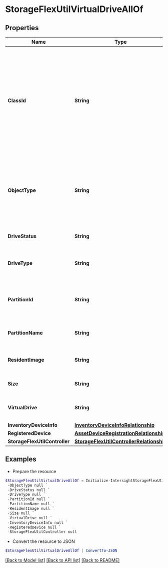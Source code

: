 # StorageFlexUtilVirtualDriveAllOf
## Properties

Name | Type | Description | Notes
------------ | ------------- | ------------- | -------------
**ClassId** | **String** | The fully-qualified name of the instantiated, concrete type. This property is used as a discriminator to identify the type of the payload when marshaling and unmarshaling data. | [default to "storage.FlexUtilVirtualDrive"]
**ObjectType** | **String** | The fully-qualified name of the instantiated, concrete type. The value should be the same as the &#39;ClassId&#39; property. | [default to "storage.FlexUtilVirtualDrive"]
**DriveStatus** | **String** | Status of the Flex Util virtual drive. | [optional] 
**DriveType** | **String** | Type of virtual drive managed by flex util controller. | [optional] 
**PartitionId** | **String** | Disk Partition Id of virtual drive managed by flex util controller. | [optional] 
**PartitionName** | **String** | Partition name of the Flex Util virtual drive. | [optional] 
**ResidentImage** | **String** | The resident image on the flex util virtual Drive. | [optional] 
**Size** | **String** | Size of the Flex Util virtual drive. | [optional] 
**VirtualDrive** | **String** | Virtual drive on the Flex Util controller. | [optional] 
**InventoryDeviceInfo** | [**InventoryDeviceInfoRelationship**](InventoryDeviceInfoRelationship.md) |  | [optional] 
**RegisteredDevice** | [**AssetDeviceRegistrationRelationship**](AssetDeviceRegistrationRelationship.md) |  | [optional] 
**StorageFlexUtilController** | [**StorageFlexUtilControllerRelationship**](StorageFlexUtilControllerRelationship.md) |  | [optional] 

## Examples

- Prepare the resource
```powershell
$StorageFlexUtilVirtualDriveAllOf = Initialize-IntersightStorageFlexUtilVirtualDriveAllOf  -ClassId null `
 -ObjectType null `
 -DriveStatus null `
 -DriveType null `
 -PartitionId null `
 -PartitionName null `
 -ResidentImage null `
 -Size null `
 -VirtualDrive null `
 -InventoryDeviceInfo null `
 -RegisteredDevice null `
 -StorageFlexUtilController null
```

- Convert the resource to JSON
```powershell
$StorageFlexUtilVirtualDriveAllOf | ConvertTo-JSON
```

[[Back to Model list]](../README.md#documentation-for-models) [[Back to API list]](../README.md#documentation-for-api-endpoints) [[Back to README]](../README.md)

